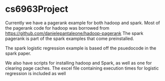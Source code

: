 # cs6963Project

Currently we have a pagerank example for both hadoop and spark.
Most of the pagerank code for hadoop was borrowed from https://github.com/danielepantaleone/hadoop-pagerank
The spark pagerank is part of the spark examples that come preinstalled.

The spark logistic regression example is based off the psuedocode in the spark paper.

We also have scripts for installing hadoop and Spark, as well as one for clearing page caches.
The excel file containing execution times for logistic regression is included as well
